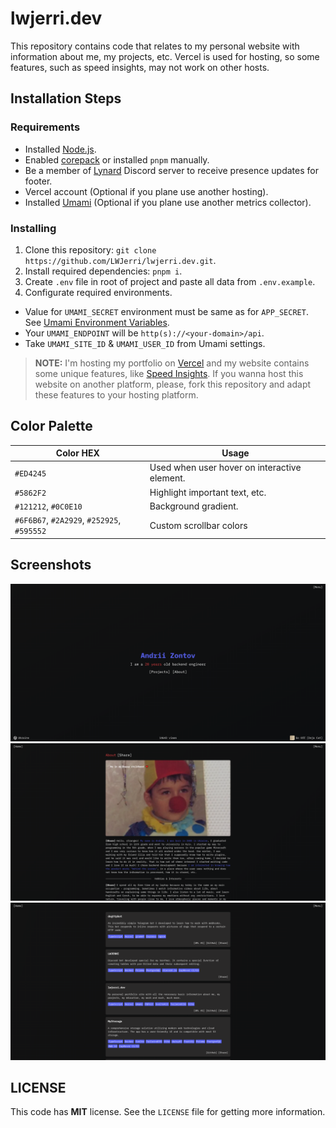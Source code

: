 # lwjerri.dev

This repository contains code that relates to my personal website with information about me, my projects, etc. Vercel is used for hosting, so some features, such as speed insights, may not work on other hosts.

## Installation Steps

### Requirements

- Installed [Node.js](https://nodejs.org).
- Enabled [corepack](https://nodejs.org/api/corepack.html) or installed `pnpm` manually.
- Be a member of [Lynard](https://github.com/phineas/lanyard) Discord server to receive presence updates for footer.
- Vercel account (Optional if you plane use another hosting).
- Installed [Umami](https://umami.is) (Optional if you plane use another metrics collector).

### Installing

1. Clone this repository: `git clone https://github.com/LWJerri/lwjerri.dev.git`.
2. Install required dependencies: `pnpm i`.
3. Create `.env` file in root of project and paste all data from `.env.example`.
4. Configurate required environments.

- Value for `UMAMI_SECRET` environment must be same as for `APP_SECRET`. See [Umami Environment Variables](https://umami.is/docs/api/api-client#environment-variables).
- Your `UMAMI_ENDPOINT` will be `http(s)://<your-domain>/api`.
- Take `UMAMI_SITE_ID` & `UMAMI_USER_ID` from Umami settings.

> **NOTE:** I'm hosting my portfolio on [Vercel](https://vercel.com) and my website contains some unique features, like [Speed Insights](https://vercel.com/docs/speed-insights). If you wanna host this website on another platform, please, fork this repository and adapt these features to your hosting platform.

## Color Palette

| Color HEX                                  | Usage                                        |
| ------------------------------------------ | -------------------------------------------- |
| `#ED4245`                                  | Used when user hover on interactive element. |
| `#5862F2`                                  | Highlight important text, etc.               |
| `#121212`, `#0C0E10`                       | Background gradient.                         |
| `#6F6B67`, `#2A2929`, `#252925`, `#595552` | Custom scrollbar colors                      |

## Screenshots

![Main Page Screenshot](https://raw.githubusercontent.com/LWJerri/lwjerri.dev/master/screenshot/main.png)
![About Page Screenshot](https://raw.githubusercontent.com/LWJerri/lwjerri.dev/master/screenshot/about.png)
![Projects Page Screenshot](https://raw.githubusercontent.com/LWJerri/lwjerri.dev/master/screenshot/projects.png)

## LICENSE

This code has **MIT** license. See the `LICENSE` file for getting more information.
